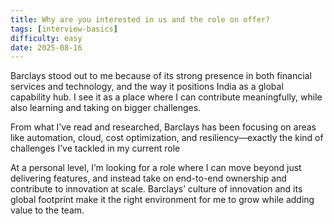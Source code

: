 ```yaml
---
title: Why are you interested in us and the role on offer?
tags: [interview-basics]
difficulty: easy
date: 2025-08-16
---
```

Barclays stood out to me because of its strong presence in both financial services and technology, and the way it positions India as a global capability hub. I see it as a place where I can contribute meaningfully, while also learning and taking on bigger challenges.

From what I’ve read and researched, Barclays has been focusing on areas like automation, cloud, cost optimization, and resiliency—exactly the kind of challenges I’ve tackled in my current role

At a personal level, I’m looking for a role where I can move beyond just delivering features, and instead take on end-to-end ownership and contribute to innovation at scale. Barclays’ culture of innovation and its global footprint make it the right environment for me to grow while adding value to the team.
